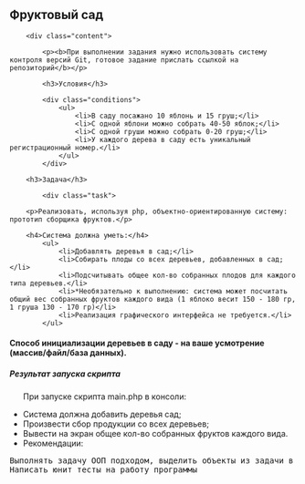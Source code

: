 <!DOCTYPE html>
<html lang="en">
<body>
    <h2>Фруктовый сад</h2>

        <div class="content">

            <p><b>При выполнении задания нужно использовать систему контроля версий Git, готовое задание прислать ссылкой на репозиторий</b></p>

            <h3>Условия</h3>

            <div class="conditions">
                <ul>
                    <li>В саду посажано 10 яблонь и 15 груш;</li>
                    <li>С одной яблони можно собрать 40-50 яблок;</li>
                    <li>С одной груши можно собрать 0-20 груш;</li>
                    <li>У каждого дерева в саду есть уникальный регистрационный номер.</li>
                </ul>
            </div>
            
        <h3>Задача</h3>

            <div class="task">

        <p>Реализовать, используя php, объектно-ориентированную систему: прототип сборщика фруктов.</p>

        <h4>Система должна уметь:</h4>
            <ul>
                <li>Добавлять деревья в сад;</li>
                <li>Собирать плоды со всех деревьев, добавленных в сад;</li>
                <li>Подсчитывать общее кол-во собранных плодов для каждого типа деревьев.</li>
                <li>*Необязательно к выполнению: система может посчитать общий вес собранных фруктов каждого вида (1 яблоко весит 150 - 180 гр, 1 груша 130 - 170 гр)</li>
                <li>Реализация графического интерфейса не требуется.</li>
            </ul>
<h4>Способ инициализации деревьев в саду - на ваше усмотрение (массив/файл/база данных).</h4>

<h5>Результат запуска скрипта</h5>
    <ul>
        <p>При запуске скрипта main.php в консоли:</p>
            <li>Система должна добавить деревья сад;</li>
            <li>Произвести сбор продукции со всех деревьев;</li>
            <li>Вывести на экран общее кол-во собранных фруктов каждого вида.</li>
            <li>Рекомендации:</li>
</ul>
<pre>Выполнять задачу ООП подходом, выделить объекты из задачи в классы
Написать юнит тесты на работу программы </pre>
            </div>
        </div>

</body>
</html>
